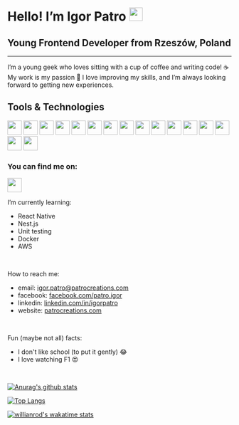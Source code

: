 # Hello! I’m Igor Patro  <img src="https://github.com/TheDudeThatCode/TheDudeThatCode/blob/master/Assets/Hi.gif" width="30px">

## Young Frontend Developer from Rzeszów, Poland

---

I’m a young geek who loves sitting with a cup of coffee and writing code! ☕ My work is my passion 🙏 I love improving my skills, and I’m always looking forward to getting new experiences.

## Tools & Technologies

<img src="https://patrocreations.com/assets/react.svg" width="32" height="32" /> 
<img src="https://patrocreations.com/assets/next.svg" width="32" height="32" /> 
<img src="https://patrocreations.com/assets/gatsby.svg" width="32" height="32" /> 
<img src="https://patrocreations.com/assets/node.svg" width="32" height="32" />
<img src="https://patrocreations.com/assets/typescript.svg" width="32" height="32" />
<img src="https://patrocreations.com/assets/javascript.svg" width="32" height="32" />
<img src="https://patrocreations.com/assets/css.svg" width="32" height="32" />
<img src="https://patrocreations.com/assets/html.svg" width="32" height="32" />
<img src="https://patrocreations.com/assets/aws.svg" width="32" height="32" />
<img src="https://patrocreations.com/assets/redux.svg" width="32" height="32" />
<img src="https://patrocreations.com/assets/datocms.svg" width="32" height="32" />
<img src="https://patrocreations.com/assets/figma.svg" width="32" height="32" />
<img src="https://patrocreations.com/assets/firebase.svg" width="32" height="32" />
<img src="https://patrocreations.com/assets/contenful.svg" width="32" height="32" />
<img src="https://patrocreations.com/assets/strapi.svg" width="32" height="32" />
<img src="https://patrocreations.com/assets/tailwind.svg" width="32" height="32" /> &nbsp;
 
### You can find me on:
<a href="https://www.linkedin.com/in/paweł-sławuta-64709219a/"><img src="https://cdn-icons-png.flaticon.com/512/174/174857.png" width="32" height="32" /></a>


I’m currently learning:
- React Native
- Nest.js
- Unit testing
- Docker
- AWS

<br/>

How to reach me: 
- email: igor.patro@patrocreations.com
- facebook: [facebook.com/patro.igor](https://facebook.com/patro.igor/)
- linkedin: [linkedin.com/in/igorpatro](https://www.linkedin.com/in/igorpatro/)
- website: [patrocreations.com](https://patrocreations.com)

<br/>

Fun (maybe not all) facts: 
- I don't like school (to put it gently) 😂
- I love watching F1 😍 

<br/>

[![Anurag's github stats](https://github-readme-stats.vercel.app/api?username=IgorPatro&theme=dracula&show_icons=true&hide=stars,issues,contribs&count_private=true&include_all_commits=true)](https://github.com/anuraghazra/github-readme-stats)

[![Top Langs](https://github-readme-stats.vercel.app/api/top-langs/?username=IgorPatro&theme=dracula&show_icons=true&langs_count=10)](https://github.com/anuraghazra/github-readme-stats)

[![willianrod's wakatime stats](https://github-readme-stats.vercel.app/api/wakatime?username=IgorPatro&theme=dracula&show_icons=true)](https://github.com/anuraghazra/github-readme-stats)
